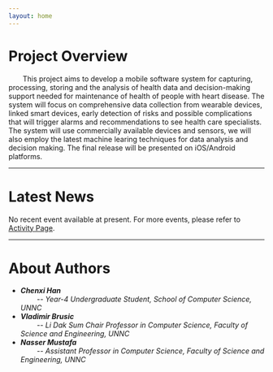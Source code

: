 ```yaml
---
layout: home
---
```


# Project Overview

&emsp;&emsp;This project aims to develop a mobile software system for capturing, processing, storing and the analysis of health data and decision-making support needed for maintenance of health of people with heart disease. The system will focus on comprehensive data collection from wearable devices, linked smart devices, early detection of risks and possible complications that will trigger alarms and recommendations to see health care specialists. The system will use commercially available devices and sensors, we will also employ the latest machine learing techniques for data analysis and decision making. The final release will be presented on iOS/Android platforms.

---

# Latest News

No recent event available at present.
For more events, please refer to [Activity Page](./activity.html).

---

# About Authors

- ***Chenxi Han***<br>       &emsp;&emsp; -- *Year-4 Undergraduate Student, School of Computer Science, UNNC*
- ***Vladimir Brusic***<br>  &emsp;&emsp; -- *Li Dak Sum Chair Professor in Computer Science, Faculty of Science and Engineering, UNNC*
- ***Nasser Mustafa***<br>   &emsp;&emsp; -- *Assistant Professor in Computer Science, Faculty of Science and Engineering, UNNC*